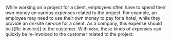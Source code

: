 While working on a project for a client, employees often have to spend their own money on various expenses related to the project.
For example, an employee may need to use their own money to pay for a hotel, while they provide an on-site service for a client.
As a company, this expense should be [[Re-invoice]] to the customer. With `Odoo`, these kinds of expenses can quickly be re-invoiced to the customer related to the project.

